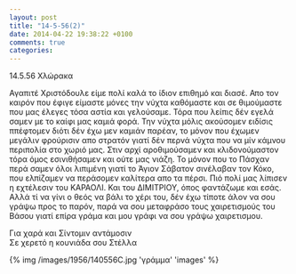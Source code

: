 ```yaml
---
layout: post
title: "14-5-56(2)"
date: 2014-04-22 19:38:22 +0100
comments: true
categories: 
---
```


14.5.56  Χλώρακα

Αγαπιτέ Χριστόδουλε είμε πολί καλά το ίδιον επιθημό και διασέ. Απο τον καιρόν που έφιγε είμαστε μόνες την νύχτα καθόμαστε και σε θιμούμαστε που μας έλεγες τόσα αστία και γελούσαμε. Τόρα που λείπις δέν εγελά σαμεν με το καίφι μας καμιά φορά. Την νύχτα μόλις ακούσομεν ειδίσις ππέφτομεν διότι δέν έχω μεν καμιάν παρέαν, το μόνον που έχωμεν μεγάλιν φρούρισιν απο στρατόν γιατί δέν περνά νύχτα που να μίν κάμνου περιπολία στο χωριό μας. Στιν αρχί αροθιμούσαμεν και κλιδονούμαστον τόρα όμος εσινιθήσαμεν και ούτε μας νιάζη.
Το μόνον που το Πάσχαν περά σαμεν όλοι λιπιμένη γιατί το Άγιον Σάβατον σινέλαβαν τον Κόκο, που ελπίζαμεν να περάσομεν καλίτερα απο τα πέρσι. Πιό πολί μας λίπισεν η εχτέλεσιν του ΚΑΡΑΟΛΙ. Και του ΔΙΜΙΤΡΙΟΥ, όπος φαντάζωμε και εσάς. Αλλά τί να γίνι ο θεός να βάλι το χέρι του, δέν έχω τίποτε άλον να σου γράψω προς το παρόν, παρά να σου μεταφράσο τους χαιρετισμούς του Βάσου γιατί επίρα γράμα και μου γράφι να σου γράψω χαιρετισμου.

Για χαρά και Σίντομιν αντάμοσιν<br/>
Σε χερετό η κουνιάδα σου Στέλλα

{% img /images/1956/140556C.jpg 'γράμμα' 'images' %}
